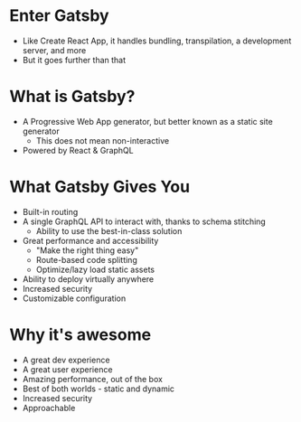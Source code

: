 # Enter Gatsby

- Like Create React App, it handles bundling, transpilation, a development server, and more
- But it goes further than that

# What is Gatsby?

- A Progressive Web App generator, but better known as a static site generator
  - This does not mean non-interactive
- Powered by React & GraphQL

# What Gatsby Gives You

- Built-in routing
- A single GraphQL API to interact with, thanks to schema stitching
  - Ability to use the best-in-class solution
- Great performance and accessibility
  - "Make the right thing easy"
  - Route-based code splitting
  - Optimize/lazy load static assets
- Ability to deploy virtually anywhere
- Increased security
- Customizable configuration

# Why it's awesome

- A great dev experience
- A great user experience
- Amazing performance, out of the box
- Best of both worlds - static and dynamic
- Increased security
- Approachable
